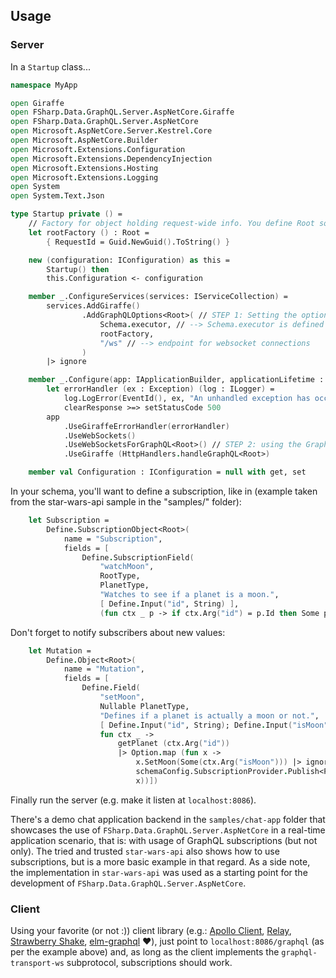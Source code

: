 ## Usage

### Server

In a `Startup` class...
```fsharp
namespace MyApp

open Giraffe
open FSharp.Data.GraphQL.Server.AspNetCore.Giraffe
open FSharp.Data.GraphQL.Server.AspNetCore
open Microsoft.AspNetCore.Server.Kestrel.Core
open Microsoft.AspNetCore.Builder
open Microsoft.Extensions.Configuration
open Microsoft.Extensions.DependencyInjection
open Microsoft.Extensions.Hosting
open Microsoft.Extensions.Logging
open System
open System.Text.Json

type Startup private () =
    // Factory for object holding request-wide info. You define Root somewhere else.
    let rootFactory () : Root =
        { RequestId = Guid.NewGuid().ToString() }

    new (configuration: IConfiguration) as this =
        Startup() then
        this.Configuration <- configuration

    member _.ConfigureServices(services: IServiceCollection) =
        services.AddGiraffe()
                .AddGraphQLOptions<Root>( // STEP 1: Setting the options
                    Schema.executor, // --> Schema.executor is defined by you somewhere else (in another file)
                    rootFactory,
                    "/ws" // --> endpoint for websocket connections
                )
        |> ignore

    member _.Configure(app: IApplicationBuilder, applicationLifetime : IHostApplicationLifetime, loggerFactory : ILoggerFactory) =
        let errorHandler (ex : Exception) (log : ILogger) =
            log.LogError(EventId(), ex, "An unhandled exception has occurred while executing the request.")
            clearResponse >=> setStatusCode 500
        app
            .UseGiraffeErrorHandler(errorHandler)
            .UseWebSockets()
            .UseWebSocketsForGraphQL<Root>() // STEP 2: using the GraphQL websocket middleware
            .UseGiraffe (HttpHandlers.handleGraphQL<Root>)

    member val Configuration : IConfiguration = null with get, set

```

In your schema, you'll want to define a subscription, like in (example taken from the star-wars-api sample in the "samples/" folder):

```fsharp
    let Subscription =
        Define.SubscriptionObject<Root>(
            name = "Subscription",
            fields = [
                Define.SubscriptionField(
                    "watchMoon",
                    RootType,
                    PlanetType,
                    "Watches to see if a planet is a moon.",
                    [ Define.Input("id", String) ],
                    (fun ctx _ p -> if ctx.Arg("id") = p.Id then Some p else None)) ])
```

Don't forget to notify subscribers about new values:

```fsharp
    let Mutation =
        Define.Object<Root>(
            name = "Mutation",
            fields = [
                Define.Field(
                    "setMoon",
                    Nullable PlanetType,
                    "Defines if a planet is actually a moon or not.",
                    [ Define.Input("id", String); Define.Input("isMoon", Boolean) ],
                    fun ctx _ ->
                        getPlanet (ctx.Arg("id"))
                        |> Option.map (fun x ->
                            x.SetMoon(Some(ctx.Arg("isMoon"))) |> ignore
                            schemaConfig.SubscriptionProvider.Publish<Planet> "watchMoon" x // here you notify the subscribers upon a mutation
                            x))])
```

Finally run the server (e.g. make it listen at `localhost:8086`).

There's a demo chat application backend in the `samples/chat-app` folder that showcases the use of `FSharp.Data.GraphQL.Server.AspNetCore` in a real-time application scenario, that is: with usage of GraphQL subscriptions (but not only).
The tried and trusted `star-wars-api` also shows how to use subscriptions, but is a more basic example in that regard. As a side note, the implementation in `star-wars-api` was used as a starting point for the development of `FSharp.Data.GraphQL.Server.AspNetCore`.

### Client
Using your favorite (or not :)) client library (e.g.: [Apollo Client](https://www.apollographql.com/docs/react/get-started), [Relay](https://relay.dev), [Strawberry Shake](https://chillicream.com/docs/strawberryshake/v13), [elm-graphql](https://github.com/dillonkearns/elm-graphql) ❤️), just point to `localhost:8086/graphql` (as per the example above) and, as long as the client implements the `graphql-transport-ws` subprotocol, subscriptions should work.
